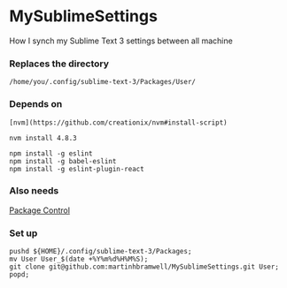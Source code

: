 # MySublimeSettings
How I synch my Sublime Text 3 settings between all machine

### Replaces the directory 

    /home/you/.config/sublime-text-3/Packages/User/

### Depends on

    [nvm](https://github.com/creationix/nvm#install-script)
    
    nvm install 4.8.3
    
    npm install -g eslint 
    npm install -g babel-eslint 
    npm install -g eslint-plugin-react
    
### Also needs

[Package Control](https://packagecontrol.io/installation)

### Set up

    pushd ${HOME}/.config/sublime-text-3/Packages;
    mv User User_$(date +%Y%m%d%H%M%S);
    git clone git@github.com:martinhbramwell/MySublimeSettings.git User;
    popd;
    
